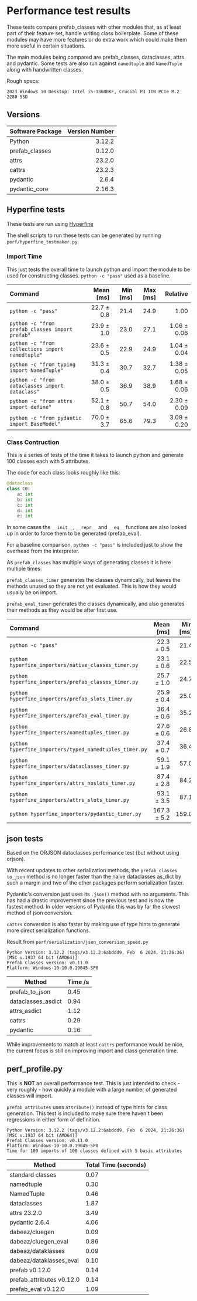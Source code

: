 # Performance test results #

These tests compare prefab_classes with other modules that, as at least part of their
feature set, handle writing class boilerplate. Some of these modules may have more
features or do extra work which could make them more useful in certain situations.

The main modules being compared are prefab_classes, dataclasses, attrs and pydantic.
Some tests are also run against `namedtuple` and `NamedTuple` along with handwritten
classes.

Rough specs:
```
2023 Windows 10 Desktop: Intel i5-13600KF, Crucial P3 1TB PCIe M.2 2280 SSD
```

## Versions ##

| Software Package | Version Number |
|:---|---:|
| Python | 3.12.2 |
| prefab_classes | 0.12.0 |
| attrs | 23.2.0 |
| cattrs | 23.2.3 |
| pydantic | 2.6.4 |
| pydantic_core | 2.16.3 |


## Hyperfine tests ##

These tests are run using [Hyperfine](https://github.com/sharkdp/hyperfine)

The shell scripts to run these tests can be generated by running 
`perf/hyperfine_testmaker.py`.

### Import Time ###

This just tests the overall time to launch python and import the module to be used 
for constructing classes. `python -c "pass"` used as a baseline.

| Command | Mean [ms] | Min [ms] | Max [ms] | Relative |
|:---|---:|---:|---:|---:|
| `python -c "pass"` | 22.7 ± 0.8 | 21.4 | 24.9 | 1.00 |
| `python -c "from prefab_classes import prefab"` | 23.9 ± 1.0 | 23.0 | 27.1 | 1.06 ± 0.06 |
| `python -c "from collections import namedtuple"` | 23.6 ± 0.5 | 22.9 | 24.9 | 1.04 ± 0.04 |
| `python -c "from typing import NamedTuple"` | 31.3 ± 0.4 | 30.7 | 32.7 | 1.38 ± 0.05 |
| `python -c "from dataclasses import dataclass"` | 38.0 ± 0.5 | 36.9 | 38.9 | 1.68 ± 0.06 |
| `python -c "from attrs import define"` | 52.1 ± 0.8 | 50.7 | 54.0 | 2.30 ± 0.09 |
| `python -c "from pydantic import BaseModel"` | 70.0 ± 3.7 | 65.6 | 79.3 | 3.09 ± 0.20 |


### Class Contruction ###

This is a series of tests of the time it takes to launch python and generate 100
classes each with 5 attributes.

The code for each class looks roughly like this:

```python
@dataclass
class C0:
    a: int
    b: int
    c: int
    d: int
    e: int
```

In some cases the `__init__`, `__repr__` and `__eq__` functions are also looked up
in order to force them to be generated (prefab_eval).

For a baseline comparison, `python -c "pass"` is included just to show the overhead
from the interpreter.

As `prefab_classes` has multiple ways of generating classes it is here multiple times.

`prefab_classes_timer` generates the classes dynamically, but leaves the methods 
unused so they are not yet evaluated. This is how they would usually be on import.

`prefab_eval_timer` generates the classes dynamically, and also generates their 
methods as they would be after first use.

| Command | Mean [ms] | Min [ms] | Max [ms] | Relative |
|:---|---:|---:|---:|---:|
| `python -c "pass"` | 22.3 ± 0.5 | 21.4 | 23.5 | 1.00 |
| `python hyperfine_importers/native_classes_timer.py` | 23.1 ± 0.6 | 22.5 | 25.7 | 1.04 ± 0.04 |
| `python hyperfine_importers/prefab_classes_timer.py` | 25.7 ± 1.0 | 24.7 | 30.0 | 1.15 ± 0.05 |
| `python hyperfine_importers/prefab_slots_timer.py` | 25.9 ± 0.4 | 25.0 | 27.2 | 1.16 ± 0.03 |
| `python hyperfine_importers/prefab_eval_timer.py` | 36.4 ± 0.6 | 35.2 | 37.6 | 1.63 ± 0.05 |
| `python hyperfine_importers/namedtuples_timer.py` | 27.6 ± 0.6 | 26.8 | 29.2 | 1.24 ± 0.04 |
| `python hyperfine_importers/typed_namedtuples_timer.py` | 37.4 ± 0.7 | 36.4 | 39.4 | 1.68 ± 0.05 |
| `python hyperfine_importers/dataclasses_timer.py` | 59.1 ± 1.9 | 57.0 | 67.9 | 2.65 ± 0.10 |
| `python hyperfine_importers/attrs_noslots_timer.py` | 87.4 ± 2.8 | 84.2 | 94.9 | 3.92 ± 0.16 |
| `python hyperfine_importers/attrs_slots_timer.py` | 93.1 ± 3.5 | 87.1 | 102.8 | 4.18 ± 0.19 |
| `python hyperfine_importers/pydantic_timer.py` | 167.3 ± 5.2 | 159.0 | 180.9 | 7.51 ± 0.30 |

## json tests ##

Based on the ORJSON dataclasses performance test (but without using orjson).

With recent updates to other serialization methods, the `prefab_classes` `to_json` method
is no longer faster than the naive dataclasses as_dict by such a margin and two of the
other packages perform serialization faster.

Pydantic's conversion just uses its `.json()` method with no arguments. This has had 
a drastic improvement since the previous test and is now the fastest method. In older versions
of Pydantic this was by far the slowest method of json conversion.

`cattrs` conversion is also faster by making use of type hints to generate more direct
serialization functions.

Result from `perf/serialization/json_conversion_speed.py`

```
Python Version: 3.12.2 (tags/v3.12.2:6abddd9, Feb  6 2024, 21:26:36) [MSC v.1937 64 bit (AMD64)]
Prefab Classes version: v0.11.0
Platform: Windows-10-10.0.19045-SP0
```

| Method             | Time /s |
|--------------------|---------|
| prefab_to_json     |    0.45 |
| dataclasses_asdict |    0.94 |
| attrs_asdict       |    1.12 |
| cattrs             |    0.29 |
| pydantic           |    0.16 |

While improvements to match at least `cattrs` performance would be nice, 
the current focus is still on improving import and class generation time.

## perf_profile.py ##

This is **NOT** an overall performance test. This is just intended to check - 
very roughly - how quickly a module with a large number of generated classes 
will import.

`prefab_attributes` uses `attribute()` instead of type hints for class generation.
This test is included to make sure there haven't been regressions in either form of 
definition.

```
Python Version: 3.12.2 (tags/v3.12.2:6abddd9, Feb  6 2024, 21:26:36) [MSC v.1937 64 bit (AMD64)]
Prefab Classes version: v0.11.0
Platform: Windows-10-10.0.19045-SP0
Time for 100 imports of 100 classes defined with 5 basic attributes
```

| Method | Total Time (seconds) |
| --- | --- |
| standard classes | 0.07 |
| namedtuple | 0.30 |
| NamedTuple | 0.46 |
| dataclasses | 1.87 |
| attrs 23.2.0 | 3.49 |
| pydantic 2.6.4 | 4.06 |
| dabeaz/cluegen | 0.09 |
| dabeaz/cluegen_eval | 0.86 |
| dabeaz/dataklasses | 0.09 |
| dabeaz/dataklasses_eval | 0.10 |
| prefab v0.12.0 | 0.14 |
| prefab_attributes v0.12.0 | 0.14 |
| prefab_eval v0.12.0 | 1.09 |
